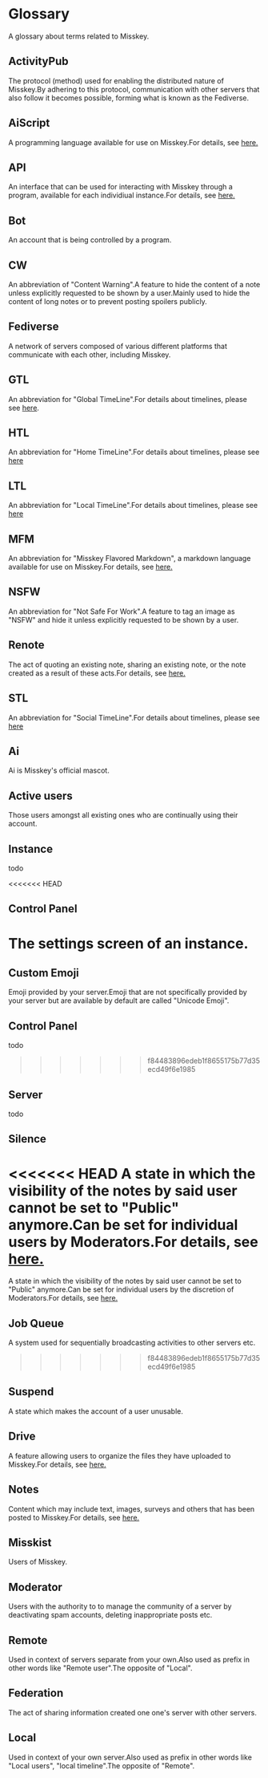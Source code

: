# Glossary
A glossary about terms related to Misskey.

## ActivityPub
The protocol (method) used for enabling the distributed nature of Misskey.By adhering to this protocol, communication with other servers that also follow it becomes possible, forming what is known as the Fediverse.

## AiScript
A programming language available for use on Misskey.For details, see [here.](../advanced/aiscript)

## API
An interface that can be used for interacting with Misskey through a program, available for each individiual instance.For details, see [here.](../advanced/api)

## Bot
An account that is being controlled by a program.

## CW
An abbreviation of "Content Warning".A feature to hide the content of a note unless explicitly requested to be shown by a user.Mainly used to hide the content of long notes or to prevent posting spoilers publicly.

## Fediverse
A network of servers composed of various different platforms that communicate with each other, including Misskey.

## GTL
An abbreviation for "Global TimeLine".For details about timelines, please see [here](../features/timeline).

## HTL
An abbreviation for "Home TimeLine".For details about timelines, please see [here](../features/timeline)

## LTL
An abbreviation for "Local TimeLine".For details about timelines, please see [here](../features/timeline)

## MFM
An abbreviation for "Misskey Flavored Markdown", a markdown language available for use on Misskey.For details, see [here.](../features/mfm)

## NSFW
An abbreviation for "Not Safe For Work".A feature to tag an image as "NSFW" and hide it unless explicitly requested to be shown by a user.

## Renote
The act of quoting an existing note, sharing an existing note, or the note created as a result of these acts.For details, see [here.](../features/note)

## STL
An abbreviation for "Social TimeLine".For details about timelines, please see [here](../features/timeline)

## Ai
Ai is Misskey's official mascot.

## Active users
Those users amongst all existing ones who are continually using their account.

## Instance
todo

<<<<<<< HEAD
## Control Panel
The settings screen of an instance.
=======
## Custom Emoji
Emoji provided by your server.Emoji that are not specifically provided by your server but are available by default are called "Unicode Emoji".

## Control Panel
todo
>>>>>>> f84483896edeb1f8655175b77d35ecd49f6e1985

## Server
todo

## Silence
<<<<<<< HEAD
A state in which the visibility of the notes by said user cannot be set to "Public" anymore.Can be set for individual users by Moderators.For details, see [here.](../features/silence)
=======
A state in which the visibility of the notes by said user cannot be set to "Public" anymore.Can be set for individual users by the discretion of Moderators.For details, see [here.](../features/silence)

## Job Queue
A system used for sequentially broadcasting activities to other servers etc.
>>>>>>> f84483896edeb1f8655175b77d35ecd49f6e1985

## Suspend
A state which makes the account of a user unusable.

## Drive
A feature allowing users to organize the files they have uploaded to Misskey.For details, see [here.](../features/drive)

## Notes
Content which may include text, images, surveys and others that has been posted to Misskey.For details, see [here.](../features/note)

## Misskist
Users of Misskey.

## Moderator
Users with the authority to to manage the community of a server by deactivating spam accounts, deleting inappropriate posts etc.

## Remote
Used in context of servers separate from your own.Also used as prefix in other words like "Remote user".The opposite of "Local".

## Federation
The act of sharing information created one one's server with other servers.

## Local
Used in context of your own server.Also used as prefix in other words like "Local users", "local timeline".The opposite of "Remote".
